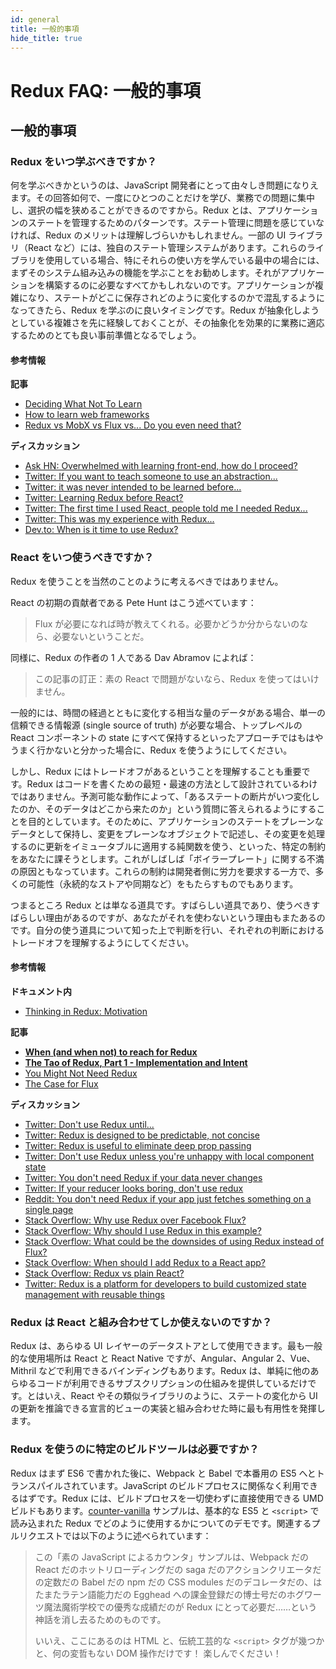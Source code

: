 ```yaml
---
id: general
title: 一般的事項
hide_title: true
---
```


# Redux FAQ: 一般的事項

<!--
## 目次

- [When should I learn Redux?](#when-should-i-learn-redux)
- [When should I use Redux?](#when-should-i-use-redux)
- [Can Redux only be used with React?](#can-redux-only-be-used-with-react)
- [Do I need to have a particular build tool to use Redux?](#do-i-need-to-have-a-particular-build-tool-to-use-redux)
-->

## 一般的事項

### Redux をいつ学ぶべきですか？

何を学ぶべきかというのは、JavaScript 開発者にとって由々しき問題になりえます。その回答如何で、一度にひとつのことだけを学び、業務での問題に集中し、選択の幅を狭めることができるのですから。Redux とは、アプリケーションのステートを管理するためのパターンです。ステート管理に問題を感じていなければ、Redux のメリットは理解しづらいかもしれません。一部の UI ライブラリ（React など）には、独自のステート管理システムがあります。これらのライブラリを使用している場合、特にそれらの使い方を学んでいる最中の場合には、まずそのシステム組み込みの機能を学ぶことをお勧めします。それがアプリケーションを構築するのに必要なすべてかもしれないのです。アプリケーションが複雑になり、ステートがどこに保存されどのように変化するのかで混乱するようになってきたら、Redux を学ぶのに良いタイミングです。Redux が抽象化しようとしている複雑さを先に経験しておくことが、その抽象化を効果的に業務に適応するためのとても良い事前準備となるでしょう。

#### 参考情報

**記事**

- [Deciding What Not To Learn](http://gedd.ski/post/what-not-to-learn/)
- [How to learn web frameworks](https://ux.shopify.com/how-to-learn-web-frameworks-9d447cb71e68)
- [Redux vs MobX vs Flux vs... Do you even need that?](https://goshakkk.name/redux-vs-mobx-vs-flux-etoomanychoices/)

**ディスカッション**

- [Ask HN: Overwhelmed with learning front-end, how do I proceed?](https://news.ycombinator.com/item?id=12882816)
- [Twitter: If you want to teach someone to use an abstraction...](https://twitter.com/acemarke/status/901329101088215044)
- [Twitter: it was never intended to be learned before...](https://twitter.com/dan_abramov/status/739961787295117312)
- [Twitter: Learning Redux before React?](https://twitter.com/dan_abramov/status/739962098030137344)
- [Twitter: The first time I used React, people told me I needed Redux...](https://twitter.com/raquelxmoss/status/901576285020856320)
- [Twitter: This was my experience with Redux...](https://twitter.com/garetmckinley/status/901500556568645634)
- [Dev.to: When is it time to use Redux?](https://dev.to/dan_abramov/comment/1n2k)

### React をいつ使うべきですか？

Redux を使うことを当然のことのように考えるべきではありません。

React の初期の貢献者である Pete Hunt はこう述べています：

> Flux が必要になれば時が教えてくれる。必要かどうか分からないのなら、必要ないということだ。

同様に、Redux の作者の 1 人である Dav Abramov によれば：

> この記事の訂正：素の React で問題がないなら、Redux を使ってはいけません。

一般的には、時間の経過とともに変化する相当な量のデータがある場合、単一の信頼できる情報源 (single source of truth) が必要な場合、トップレベルの React コンポーネントの state にすべて保持するといったアプローチではもはやうまく行かないと分かった場合に、Redux を使うようにしてください。

しかし、Redux にはトレードオフがあるということを理解することも重要です。Redux はコードを書くための最短・最速の方法として設計されているわけではありません。予測可能な動作によって、「あるステートの断片がいつ変化したのか、そのデータはどこから来たのか」という質問に答えられるようにすることを目的としています。そのために、アプリケーションのステートをプレーンなデータとして保持し、変更をプレーンなオブジェクトで記述し、その変更を処理するのに更新をイミュータブルに適用する純関数を使う、といった、特定の制約をあなたに課そうとします。これがしばしば「ボイラープレート」に関する不満の原因ともなっています。これらの制約は開発者側に労力を要求する一方で、多くの可能性（永続的なストアや同期など）をもたらすものでもあります。

つまるところ Redux とは単なる道具です。すばらしい道具であり、使うべきすばらしい理由があるのですが、あなたがそれを使わないという理由もまたあるのです。自分の使う道具について知った上で判断を行い、それぞれの判断におけるトレードオフを理解するようにしてください。

#### 参考情報

**ドキュメント内**

- [Thinking in Redux: Motivation](../understanding/thinking-in-redux/Motivation.md)

**記事**

- **[When (and when not) to reach for Redux](https://changelog.com/posts/when-and-when-not-to-reach-for-redux)**
- **[The Tao of Redux, Part 1 - Implementation and Intent](https://blog.isquaredsoftware.com/2017/05/idiomatic-redux-tao-of-redux-part-1/)**
- [You Might Not Need Redux](https://medium.com/@dan_abramov/you-might-not-need-redux-be46360cf367)
- [The Case for Flux](https://medium.com/swlh/the-case-for-flux-379b7d1982c6)

**ディスカッション**

- [Twitter: Don't use Redux until...](https://twitter.com/dan_abramov/status/699241546248536064)
- [Twitter: Redux is designed to be predictable, not concise](https://twitter.com/dan_abramov/status/733742952657342464)
- [Twitter: Redux is useful to eliminate deep prop passing](https://twitter.com/dan_abramov/status/732912085840089088)
- [Twitter: Don't use Redux unless you're unhappy with local component state](https://twitter.com/dan_abramov/status/725089243836588032)
- [Twitter: You don't need Redux if your data never changes](https://twitter.com/dan_abramov/status/737036433215610880)
- [Twitter: If your reducer looks boring, don't use redux](https://twitter.com/dan_abramov/status/802564042648944642)
- [Reddit: You don't need Redux if your app just fetches something on a single page](https://www.reddit.com/r/reactjs/comments/5exfea/feedback_on_my_first_redux_app/dagglqp/)
- [Stack Overflow: Why use Redux over Facebook Flux?](http://stackoverflow.com/questions/32461229/why-use-redux-over-facebook-flux)
- [Stack Overflow: Why should I use Redux in this example?](http://stackoverflow.com/questions/35675339/why-should-i-use-redux-in-this-example)
- [Stack Overflow: What could be the downsides of using Redux instead of Flux?](http://stackoverflow.com/questions/32021763/what-could-be-the-downsides-of-using-redux-instead-of-flux)
- [Stack Overflow: When should I add Redux to a React app?](http://stackoverflow.com/questions/36631761/when-should-i-add-redux-to-a-react-app)
- [Stack Overflow: Redux vs plain React?](http://stackoverflow.com/questions/39260769/redux-vs-plain-react/39261546#39261546)
- [Twitter: Redux is a platform for developers to build customized state management with reusable things](https://twitter.com/acemarke/status/793862722253447168)

### Redux は React と組み合わせてしか使えないのですか？

Redux は、あらゆる UI レイヤーのデータストアとして使用できます。最も一般的な使用場所は React と React Native ですが、Angular、Angular 2、Vue、Mithril などで利用できるバインディングもあります。Redux は、単純に他のあらゆるコードが利用できるサブスクリプションの仕組みを提供しているだけです。とはいえ、React やその類似ライブラリのように、ステートの変化から UI の更新を推論できる宣言的ビューの実装と組み合わせた時に最も有用性を発揮します。

### Redux を使うのに特定のビルドツールは必要ですか？

Redux はまず ES6 で書かれた後に、Webpack と Babel で本番用の ES5 へとトランスパイルされています。JavaScript のビルドプロセスに関係なく利用できるはずです。Redux には、ビルドプロセスを一切使わずに直接使用できる UMD ビルドもあります。[counter-vanilla](https://github.com/reduxjs/redux/tree/master/examples/counter-vanilla) サンプルは、基本的な ES5 と `<script>` で読み込まれた Redux でどのように使用するかについてのデモです。関連するプルリクエストでは以下のように述べられています：

> この「素の JavaScript によるカウンタ」サンプルは、Webpack だの React だのホットリローディングだの saga だのアクションクリエータだの定数だの Babel だの npm だの CSS modules だのデコレータだの、はたまたラテン語能力だの Egghead への課金登録だの博士号だのホグワーツ魔法魔術学校での優秀な成績だのが Redux にとって必要だ……という神話を消し去るためのものです。
>
> いいえ、ここにあるのは HTML と、伝統工芸的な `<script>` タグが幾つかと、何の変哲もない DOM 操作だけです！ 楽しんでください！
